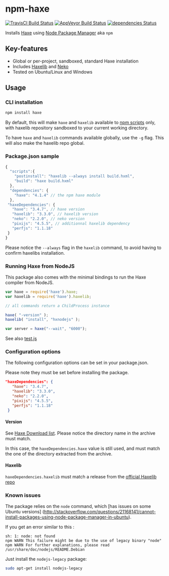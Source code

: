 # npm-haxe 
[![TravisCI Build Status](https://travis-ci.org/HaxeFoundation/npm-haxe.svg?branch=master)](https://travis-ci.org/HaxeFoundation/npm-haxe)
[![AppVeyor Build Status](https://ci.appveyor.com/api/projects/status/github/HaxeFoundation/npm-haxe?branch=master&svg=true)](https://ci.appveyor.com/project/HaxeFoundation/npm-haxe)
[![dependencies Status](https://david-dm.org/HaxeFoundation/npm-haxe/status.svg)](https://david-dm.org/HaxeFoundation/npm-haxe)

Installs [Haxe](http://haxe.org) using [Node Package Manager](https://www.npmjs.com/) aka `npm` 

## Key-features

* Global or per-project, sandboxed, standard Haxe installation
* Includes [Haxelib](http://lib.haxe.org/) and [Neko](https://nekovm.org/)
* Tested on Ubuntu/Linux and Windows

## Usage

### CLI installation

```bash
npm install haxe
```

By default, this will make `haxe` and `haxelib` available to [npm scripts](https://docs.npmjs.com/misc/scripts) only,
with haxelib repository sandboxed to your current working directory.

To have `haxe` and `haxelib` commands available globally, use the `-g` flag.
This will also make the haxelib repo global.

### Package.json sample

```js
{
  "scripts":{
    "postinstall": "haxelib --always install build.hxml",
    "build": "haxe build.hxml"
  },
  "dependencies": {
    "haxe": "4.1.4" // the npm haxe module
  },
 "haxeDependencies": {
   "haxe": "3.4.7", // haxe version
   "haxelib": "3.3.0", // haxelib version
   "neko": "2.2.0", // neko version
   "pixijs": "4.5.5", // additionnal haxelib dependency
   "perfjs": "1.1.18"
 }
}
```

Please notice the `--always` flag in the `haxelib` command, to avoid having to confirm haxelibs installation.

### Running Haxe from NodeJS

This package also comes with the minimal bindings to run the Haxe compiler from NodeJS.


```js
var haxe = require('haxe').haxe;
var haxelib = require('haxe').haxelib;

// all commands return a ChildProcess instance

haxe( "-version" );
haxelib( "install", "hxnodejs" );

var server = haxe("--wait", "6000");
```

See also [test.js](https://github.com/HaxeFoundation/npm-haxe/blob/master/test.js)


### Configuration options

The following configuration options can be set in your package.json. 

Please note they must be set before installing the package.

```json
"haxeDependencies": {
   "haxe": "3.4.7",
   "haxelib": "3.3.0",
   "neko": "2.2.0",
   "pixijs": "4.5.5",
   "perfjs": "1.1.18"
 }
```

#### Version

See [Haxe Download list](http://haxe.org/download/list/).
Please notice the directory name in the archive must match.

In this case, the `haxeDependencies.haxe` value is still used, and must match the one of the directory extracted from the archive.

#### Haxelib

`haxeDependencies.haxelib` must match a release from the [official Haxelib repo](https://github.com/HaxeFoundation/haxelib/releases)

### Known issues

The package relies on the `node` command, which [has issues on some Ubuntu versions] (http://stackoverflow.com/questions/21168141/cannot-install-packages-using-node-package-manager-in-ubuntu).

If you get an error similar to this :
```
sh: 1: node: not found
npm WARN This failure might be due to the use of legacy binary "node"
npm WARN For further explanations, please read /usr/share/doc/nodejs/README.Debian
```
Just install the `nodejs-legacy` package:
```bash
sudo apt-get install nodejs-legacy
```
